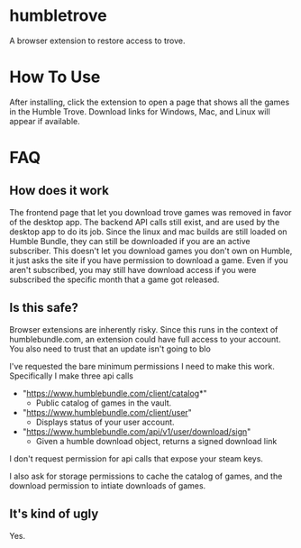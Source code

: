 # humbletrove
A browser extension to restore access to trove.

# How To Use
After installing, click the extension to open a page that shows all the games in the Humble Trove.
Download links for Windows, Mac, and Linux will appear if available.

# FAQ
## How does it work
The frontend page that let you download trove games was removed in favor of the desktop app. The backend API calls still exist, and are used by the desktop app to do its job.
Since the linux and mac builds are still loaded on Humble Bundle, they can still be downloaded if you are an active subscriber. 
This doesn't let you download games you don't own on Humble, it just asks the site if you have permission to download a game. Even if you aren't subscribed, you may still have download access if you were subscribed the specific month that a game got released. 

## Is this safe?
Browser extensions are inherently risky. Since this runs in the context of humblebundle.com, an extension could have full access to your account.
You also need to trust that an update isn't going to blo

I've requested the bare minimum permissions I need to make this work. 
Specifically I make three api calls
* "https://www.humblebundle.com/client/catalog*"
    * Public catalog of games in the vault. 
* "https://www.humblebundle.com/client/user"
    * Displays status of your user account. 
* "https://www.humblebundle.com/api/v1/user/download/sign"
    * Given a humble download object, returns a signed download link

I don't request permission for api calls that expose your steam keys.

I also ask for storage permissions to cache the catalog of games, and the download permission to intiate downloads of games.

## It's kind of ugly
Yes.
